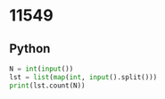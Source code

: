# 11549

## Python

```python
N = int(input())
lst = list(map(int, input().split()))
print(lst.count(N))
```

